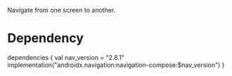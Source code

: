 Navigate from one screen to another.
# Dependency
dependencies {
    val nav_version = "2.8.1"
    implementation("androidx.navigation:navigation-compose:$nav_version")
}
